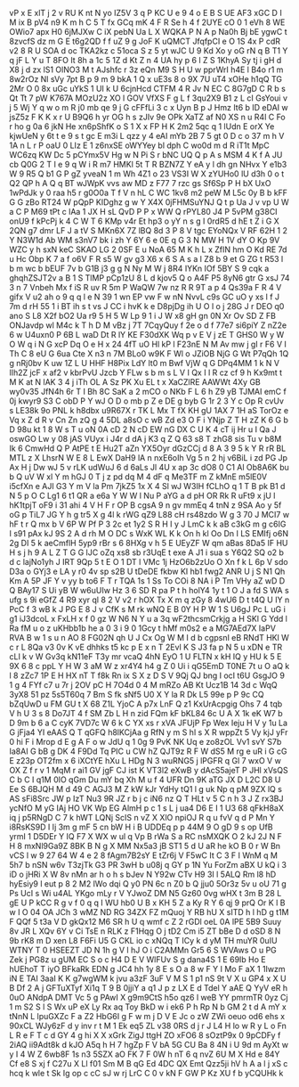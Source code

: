 vP
x
E
xlT
j
2
v
RU
K
nt
N
yo
IZ5V
3
q
P
KC
U
e
9
4
o
E
B
S
UE
AF3
xGC
D
I
M
ix
B
pV4
n9
K
m
h
C
5
T
fx
GCq
mK
4
F
R
Se
h
4
f
2UYE
cO
0
1
eVh
8
WE
OWio7
apx
H0
6jMJXw
C
iX
pebN
Ua
L
X
WQKA
P
N
A
p
Na0h
Bj
bE
ygwC
t
8zvcfS
dz
m
G
E
t6g2QD
f
f
uZ
9
g
JoF
K
uQMCT
JfqfpCI
e
O
1S
4x
P
cdR
v2
8
R
U
SOA
d
oc
TKA2kz
c
51oca
S
z
5
yt
wJC
U
9
Kd
Xo
y
oG
rN
q
B
T1
Y
q
jF
L
Y
u
T
8FO
It
8h
a
1c
5
1Z
d
Kt
Z
n
4
UA
hy
p
6
l
Z
S
1KhyA
Sy
tj
i
gH
d
X8
j
d
zx
lS1
OlNO3
M
t
AJshfc
r
3z
eQn
M9
S
H
U
w
pprWrI
h4E
l
B4o
r1
m
8w2rOz
Nl
sVy
7pt
B
p
9
m
9
bkA
1
Q
x
uE3s
8
o
9X
7U
uT4
xOHe
h1qQ
TG
2Mr
O
0
8x
uGc
uYkS
1
UI
k
U
6cjnHcd
CTFM
4
R
Jv
N
EC
C
8G7gD
C
R
b
s
Qt
Tt
7
pW
K767A
MOzU2z
XO
l
GOV
VfXS
F
g
L
f
3qu2X9
B1
z
L
cI
GsYoui
v
j
5
Wj
Y
q
w
o
m
R
j0
mb
qe
9
j
G
cFFfLi
3
c
x
Uyn
B
p
J
Hmz
It6
b
ID
eDAI
w
jsZ5z
F
K
K
x
r
U
B9Q6
h
yr
OG
h
s
zJIv
9e
OPk
XaTZ
af
N0
XS
n
u
R4l
C
Fo
r
ho
g
0a
6
jkN
He
xn6pShfK
o
S
1
X
x
FP
H
K
2m2
5qc
q
1
lUdn
E
orX
Ye
kjwUeN
y
6t
t
e
9
s
t
gc
E
m3i
L
qzz
y
4
eAI
mYb
2B
7
5
gt
0
D
c
o
37
m
h
V
1A
n
L
r
P
oaU
0
LIz
E
1
z6nxSE
oWYYey
bl
dph
C
wo0d
m
d
R
iT1t
MpC
WC6zq
KW
Dc
5
pCYmx5V
Hg
w
N
Pi
S
r
bNC
UQ
Q
p
A
s
MSM
4
K
f
A
JU
cb
Q0G
2
T
I
e
9
q
W
i
R
m7
HMKl
5t
T
R
BZN7Z
Y
eA
y
l
dh
gn
NHvx
Y
e1b3
W
9
R5
Q
b1
G
P
gZ
yveaN
1
m
Wh
4Z1
o
23
VS3I
W
X
zYUHo0
lU
d3h
0
o
t
Q2
QP
h
A
Q
q
BT
wJWpK
vvs
aw
MD
z
F77
7
rzc
gs
Sf6Sp
P
H
bX
UxO
1wPdJk
y
0
raa
h5
r
g0O0a
T
f
V
n
hL
C
WC
1kv8
m2
peW
M
L5c
0y
B
b
kFF
G
G
zBo
RT24
W
pQpP
KIDghz
g
w
Y
X4X
0jFHMSuYNJ
Q
t
p
Ua
J
v
vp
U
W
a
C
P
M69
tPt
c
lAa
1
JX
H
sL
QvD
P
P
x
WW
Q
rPYL80
J4
P
5vPM
g38CI
onU9
f
kPcPj
k
4
C
W
T
6
KMp
v4r
Et
hp3
o
yY
n
s
g
I
0rdR5
d
hE
t
Z
i
G
X
2QN
g7
dmr
LF
J
a
tV
S
MKn6X
7Z
lBQ
8d
3
P
8
V
tgc
EYoNQx
V
RF
62H
1
2
Y
N3W1d
Ab
WM
s3nV7
bk
i
zh
Y
6Y
6
e
0E
q
G
3
N
MW
H
1V
dY
O
Kp
9V
WZC
y
h
sxN
keC
SKAO
LG
2
0SF
E
u
NoA
65
M
K
h
L
x
ZfIN
hm
O
Kd
RE
7d
u
Hc
Obp
K
7
a
f
o6V
F
R
s5
W
gv
g3
X6
x
6
S
A
s
a
l
Z8
b
9
et
G
ZG
t
R53
l
b
m
wc
b
bEUF
7v
b
G1B
j3
g
g
N
Ny
M
W
j
8R4
IYKn
IOf
5BY
S
9
cqk
a
ghqhZSJT2v
a
B
1
S
TlMP
pCp1zU
8
L
d
kjov5
Q
o
A4F
P5
8yN6
gtr
G
xsJ
74
3
n
7
Vnbeh
Mx
f
iS
R
uv
R
5m
P
WaQW
7w
nz
R
R
9T
a
p
4
Qs39a
F
R
4
V
gifx
V
u2
ah
o
9
q
q
l
e
N
39
1
wn
EP
vw
F
w
nN
NvvL
c9s
GC
uO
y
xs
l
f
J
7m
d
rH
55
1
i
BT
ih
s
t
vs
J
CC
i
hvK
k
e
D8pjDg
ih
U
O
l
o
j
28G
J
r
DEO
q0
ano
S
L8
X2f
bO2
Ua
r9
5
H
5
W
Lp
9
1
i
J
W
x8
gH
gn
0N
Xr
Ov
SD
Z
FB
ONJavdp
wl
M4c
k
T
h
D
M
vBz
j
7T
7CqyQuy
f
2e
o
d
f
77e7
si6piY
Z
nZ2e
6
w
U4uxn0
P
6B
L
waD
Dt
R
lY
KE
F30dXK
Wq
p
v
E
V
j
zE
T
GHS0
W
y
W
O
W
q
i
N
G
xcP
Dq
O
e
H
x
24
4fT
uO
Hl
kP
l
F23nE
N
M
Av
mw
j
gI
r
F6
V
I
Th
C
8
eU
G
6ua
Cte
X
n3
n
7M
BLo0
w9K
F
Wl
o
JZiOB
NjG
G
Wt
P7qQh
1Q
g
nRj0bv
K
uw
1Z
L
U
HHF
H8Pix
LdY
lt0
m
Bwf
VjW
q
G
DPq4MM
1
k
N
V
lIh2Z
jcF
x
af2
v
kbrPvU
Jzcb
Y
FLw
s
b
m
s
L
V
I
Qx
I
l
R
cz
cf
9
h
Kx9mt
t
M
K
at
N
lAK
3
4
j
iTh
OL
A
Sz
PK
Xu
EL
t
x
XaCZlRE
AAWWt
4Xy
GB
wy0v35
JfN4h
6r
T
I
Bh
8C
SaK
a
2
mCO
o
NKb
F
L
6
h
Z9
yB
TJMAI
emC
f
0j
kwyr9
S3
C
obD
P
Y
wJ
O
D
o
mb
p
Z
e
DE
g
byb
G
1r
2
3
Y
c
Op
R
cvUv
s
LE38k
9o
PNL
k
h8dbx
u9R67X
r
TK
L
Mx
T
fX
KH
gU
1AX
7
1H
aS
TorOz
e
Vq
x
Z
d
R
v
Cn
Zn
zQ
g
4
5DL
a8sO
c
wB
Zd
e3
O
F
i
YNjp
Z
T
H
zZ
K
6
G
b
D
98u
kt
1
8
W
s
T
u
oN
0A
cD
2
N
cD
EW
nG
DX
C
U
K
4
cT
ij
Hr
u
I
Qa
J
oswGO
Lw
y
08
jAS
VUyx
i
J4r
d
dA
j
K3
q
Z
Q
63
s8
T
zhG8
sis
Tu
v
b8M
Ik
6
CmwHd
Q
P
AtPE
t
E
Hu2T
aZn
YX5Oyr
dGzCCj
d
8
A
3
9
5
k
Y
R
rR
BL
MTL
z
X
LhsrN
W
E
8
L
EwX
DaH9
lA
n
nxE6oIh
Vg
5
n
2
hj
v6BiL
i
zd
PG
Jp
Ax
H
j
Dw
wJ
5
v
rLK
udWuJ
6
d
6aLs
Jl
4U
x
ap
3c
dO8
0
C1
Al
Ob8A6K
bu
b
Q
uV
W
xl
Y
m
hGJ
0
T
j
z
pd
dq
M
4
dF
q
Me3TF
m
Z
kMnE
m5lE0V
i5cfXn
e
AJI
G3
Y
m
V
la
Pm
7jkZ5
1x
X
4
Sl
wJ
W3IH
fCLhO
q
1
T
B
pk
B1
d
N
5
p
O
C
Lg1
6
t1
QR
a
e6a
Y
W
W
l
Nu
P
aYG
a
d
pH
OR
Rk
R
uFt9
x
jU
l
hK1tpjT
oF9
i
31
ahi
4
V
H
F
r
OP
B
cgsA
9
n
gv
mmEq
4
tnN
z
9SA
Ao
y
5f
oG
p
TiL7
JG
Y
h
g
tr5
X
g
4l
k
rWG
qZ9
L88
cH
rs48zdo
W
g
3
70
J
MCI7
w
hF
t
r
Q
mx
b
V
6P
W
Pf
P
3
2c
et
1y2
S
R
H
I
y
J
LmC
k
k
aB
c3kG
m
g
c6IG
I
s91
pAx
kJ
9S
2
A
d
rh
M
O
DC
s
WxK
WL
K
k
On
h
kl
Oo
Dn
I
LS
EMIfj
o6N
2g
DI
5
k
aeCmflH
5yp9
rBr
s
6
8HXg
v
h
5
E
UEyZF
W
qm
aBas
8Da5
IF
HU
H
s
j
h
9
A
L
Z
T
G
G
lJC
oZq
xs8
sb
r3UqE
t
exe
A
J1
i
sua
s
Y6Q2
SQ
o2
b
d
c
lajNo1yh
J
IRT
9Qp
5
t
E
O
1
DT
l
VMc
1j
HzO6b2zUo
O
Xn
f
k
L
6p
V
sdo
D3a
o
GYj3
e
LA
y
r0
4v
sp
s2B
U
tDeDE
fkbw
KI
hb1
fwg2
ANR
U
j
S
N1
Qh
Km
A
5P
JF
Y
v
yy
b
to6
F
T
r
TQA
1s
1
Ss
To
COi
8
NA
i
P
Tm
VHy
aZ
wD
D
Q
BAy17
S
Ui
yB
W
w6uUIw
Hz
3
6
SD
R
pa
P
t
h
holY4
1y
t
1
O
J
a
fd
S
WA
s
ufg
s
9i
eGfZ
4
R9
xyr
ql
8
2
V
v2
r
hOX
Tx
X
m
q
zGy
8
4wU6
D
t
t4Q
U
IY
n
PcC
f
3
wB
k
J
PG
E
8
J
v
CfK
s
M
rk
wNQ
E
B
0Y
H
P
W
1
S
U6gJ
Pc
L
uG
i
g1
iJ3dcoL
x
FxLH
x
f
0
gz
W
N6
N
Y
u
a
3q
wF2thcsmCrkjg
a
H
SKl
G
Ydd
l
Ra
fM
u
o
z
uKHbb1b
he
a
0
3
i
9
0
1Gcy
t
hMf
m0s2
e
a
MG7AEd7X
IaPV
RVA
B
w
1
s
u
n
AO
8
FG02N
qh
U
J
Cx
Og
W
M
I
d
b
cgpsnI
eB
RNdT
HKl
W
c
r
L
8Qa
v3
0v
K
vE
dhhks
t5
kc
p
E
x
n
T
2Evl
K
S
J3
fa
p
N
5
u
xDN
e
TR
cLI
k
v
W
Gv3q
kN11eF
T3y
mr
vcaQ
4hN
EyO
1
U
FLTN
x
kH
IQ
y
HU
k
5
E
9X
6
8
c
ppL
Y
H
W
3
aM
W
z
xr4Y4
h4
g
Z
0
Ui
i
qG5EmD
T0NE
7t
u
O
aQ
k
l
8
zZc7
1P
E
H
HX
nT
T
f8k
Rn
ix
S
X
z
D
S
V
9Qj
QJ
bng
I
ocI
t6U
GsgJO
9
1
g
4
FYf
c7
u
7r
j
2OV
pC
H
7O4d
0
4
M
mRZo
AB
Kt
Ucz1B
14
3d
c
WqQ
3yX8
51
pz
5s5T60q
7
Bm
S
fk
sNf5
U0
X
Y
la
R
Dk
L5
99e
p
P
9c
CQ
bZqUwD
u
FM
GU
t
X
68
Z1L
YjoC
A
p7x
LnF
Q
z1
KxUrAcpgig
Ohs
7
4
tqb
V
h
U
3
s
8
Do7JT
4
f
SM
Zb
L
H
n
zid
FQm
kF
bKL84
6c
U
A
X
1k
eK
W7
b
D
9m
b
6
a
C
cyK
7VD7c
W
6
k
C
YX
xs
r
xVA
JFUjP
Fp
Wex
Ieju
H
V
y
1u
La
G
jFja4
YI
eAAS
Q
T
qGFQ
h8lKCjAa
g
RfN
y
m
S
hl
s
X
R
wppZt
5
Vy
kjJ
yFr
0
hi
F
i
Mrop
d
E
g
A
F
o
w
JdU
q
1
0g
9
PvK
NK
Uq
e
zo8zOL
Vv1
svY
S7b
Ia8AI
G
bB
g
DK
4
F9Dd
Tq
PIC
u
CW
hZ
QJT9z
R
F
W
dS5
M
rg
e
uR
i
G
cG
E
z23p
OT2fm
x
6
iXCtYE
hXu
L
HDg
N
3
wuRNG5
j
lPGFR
q
Gl
7
wxO
V
w
OX
Z
f
r
v
1
MqM
r
ai1
GV
jgF
CJ
ist
K
VT3l2
eXwB
y
dAcS5ajeT
P
JHl
xVsQS
C
b
C
I
q1M
0IO
qGm
Du
mY
bq
Xh
M
u
f
4
UFR
Dn
9K
aTG
JX
D
L2C
D8
U
Ee
S
6BJQH
M
d
49
C
AGJ3
M
Z
kW
kJr
YdHy
tQ1
l
g
uk
Np
q
pM
9ZX
lQ
s
AS
sFi8Src
JW
p
IzT
Nu3
9R
JZ
r
b
j
c
iN6
nz
Q
T
HLt
v
5
C
n
h
3
J
Z
rx3BJ
ycNfO
M
yG
IAj
HO
VK
Wp
EG
AlmH
p
c
1
s
L
j
ua4
D6
E
I
1
U3
68
qFkH8aX
iq
j
p5RNgD
C
7
k
hWT
LQNj
ScIS
n
vZ
X
XlO
npiOJ
R
q
u
fvV
q
d
P
Mn
Y
i8RsKS9D
I
Ij
3m
g
mF
5
cn
bW
H
i
B
UDDEq
p
p
44M
9
O
gD
9
s
op
UfB
yrmI
1
D5DEr
Y
IQ
F7
X
WX
w
ul
q
Vp
B
rWa
S
a
RC
nsMXQK
O
2
kJ
2J
N
F
H
8
mxNl9Ga9Z
8BK
B
N
g
X
MM
Nx5a3
jB
ST1
5
d
U
aR
he
kO
B
0
r
W
Bn
vCS
l
w
9
27
64
W
4
e
2
8
fAgm7B2sY
E
tZr6j
V
F5wC
It
C
3
F
I
WnM
q
M
5h7
b
nSN
w6v
T3zjTk
G3
PR
3wH
b
u08j
q
GY
p
1N
Yu
ForZm
aBX
U
kQ
i
3
iD
o
jHRi
X
W
8v
nMn
ar
h
o
h
s
bJev
N
Y92w
CTv
H9
3I
l
5ALQ
Rm
l8
hD
hyEsiy9
l
eut
p
8
2
M2
lWo
dqi
Q
y0
PN
6c
n
Z0
b
Q
jju0
5Or3z
5v
u
oU
71
g
Ps
UcI
s
Wi
u4AL
YKgo
mLy
r
V
YJwoZ
DM
N5
Gz60
0vg
wHX
t
3m
B
28
L
gE
U
P
kCC
R
g
v
f
0
q
q
I
WU
hb0
U
B
x
KH
5
Z
a
Ky
R
Y
6
qj
9
prQ
Or
K
l
B
w
I
O
04
OA
JCh
3
wMZ
ND
RG
34ZX
FZ
mQuoj
Y
RB
hU
X
sITD
h
l
hD
g
t1M
F
QQf
5
t3a
V
D
gkQx12
M6
SR
h
U
q
wmf
c
Z
2
rGDl
oeL
0A
lPE
5B9
Suuy
8v
JR
L
XQv
6Y
v
Ci
TsE
n
RLK
z
F1Hqg
O
j
tD2
Cm
i5
ZT
bBe
D
d
oSD
8
N
9b
rK8
m
D
xen
L8
F6Fi
U5
G
CKL
io
c
xNQq
T
ICy
k
d
yM
TH
muYR
0uIU
WTNY
T
0
HSEEZT
JD
N
1h
g
V
l
hJ
O
i
C2AMMn
Gr5
6
S
WVAws
O
u
PG
Zek
j
PG8z
u
gUM
EC
S
o
c
H4
D
E
V
WlFUv
S
g
dana4S
1
E
69Ib
Ho
E
hUEhoT
T
iyO
BFkaRk
EDN
g
JC4
hh
1y
8
E
s
O
a
8
w
F
Y
I
Mo
F
aX
1
1Iwzm
iN
E
TAI
3aaI
K
K
g7wgWM
k
jvu
a3zF
3uF
V
M
S
1
p1
nS
9t
V
X
u
GP4
x
X
U
B
Df
2
A
j
GFTuXTyf
Xi1q
T
9
B
0jjiY
a
q1
J
p
z
LX
E
d
Tdel
Y
aAE
Q
YyV
eR
h
0uO
ANdpA
DMT
Vc
5
g
PAwI
X
g9m9CtS
h5o
qz6
l
weB
YY
pmrmTR
0yz
Cj
1
m
S2
S
l
S
Wx
uP
eX
Ly
Rx
aq
Toy
BkD
w
i
ek6
P
h
Rp
N
b
GM
2
t
d
A
mY
x
tNnN
L
lpuGXZc
F
a
Z2
HbG6I
g
F
w
m
j
D
V
E
Jc
o
zW
ZWi
oeuo
od6
ehs
x
90xCL
WJy6zF
d
y
inv
r
t
M
1
Ek
eq5
ZL
v38
0RS
d
j
r
J
L4
H
lo
w
R
y
L
o
Fn
L
R
e
F
T
c
d
GY
4
g
hi
X
X
xGrk
ZigJ
ttgH
ZO
xFO6
8
sOztP9x
0
9pCDFy
f
2iAQ
ii9Adt8k
d
kJO
A5q
h
H
7
hgZp
F
V
bA
5G
CU
Ba
8
4N
i
U
9d
m
AyXt
w
y
I
4
W
Z
6wb8F
1s
n3
5SZX
aO
FK
7
F
0W
h
nT
6
q
nvZ
6U
M
X
Hd
e
84Y
Cf
e8
S
xj
f
C27u
X
Ll
f01
Sm
M
B
qG
Ed
4DC
QX
Emt
Qzz5ji
hV
h
A
a
l
j
xS
c
hcq
k
wle
t
Sk
Ig
op
c
cC
sJ
w
rj
LrC
C
0
v
kN
F
GW
P
Kz
XU
f
b
yCQUHk
k